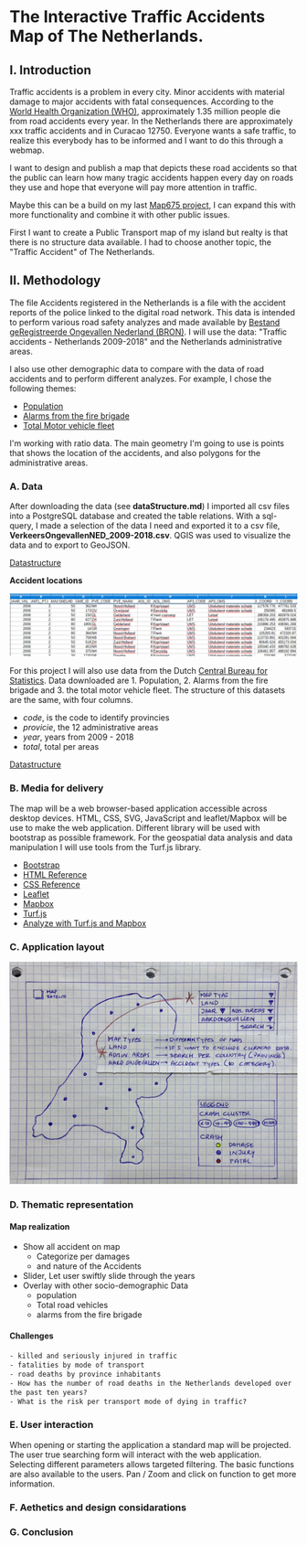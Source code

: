 # The Interactive Traffic Accidents Map of The Netherlands.

## I. Introduction
Traffic accidents is a problem in every city. Minor accidents with material damage to major accidents with fatal consequences. According to the [World Health Organization (WHO)](https://www.who.int/news-room/fact-sheets/detail/road-traffic-injuries), approximately 1.35 million people die from road accidents every year. In the Netherlands there are approximately xxx traffic accidents and in Curacao 12750. Everyone wants a safe traffic, to realize this everybody has to be informed and I want to do this through a webmap.

I want to design and publish a map that depicts these road accidents so that the public can learn how many tragic accidents happen every day on roads they use and hope that everyone will pay more attention in traffic.

Maybe this can be a build on my last [Map675 project](https://efsa223.github.io/Vehicle_Crashes/), I can expand this with more functionality and combine it with other public issues.

First I want to create a Public Transport map of my island but realty is that there is no structure data available. I had to choose another topic, the "Traffic Accident" of The Netherlands.


## II. Methodology
The file Accidents registered in the Netherlands is a file with the accident reports of the police linked to the digital road network. This data is intended to perform various road safety analyzes and made available by [Bestand geRegistreerde Ongevallen Nederland (BRON)](http://www.nationaalgeoregister.nl/geonetwork/srv/dut/catalog.search#/metadata/4gqrs90k-vobr-5t59-x726-4x2unrs1vawz). I will use the data: "Traffic accidents - Netherlands 2009-2018" and the Netherlands administrative areas.

I also use other demographic data to compare with the data of road accidents and to perform different analyzes. For example, I chose the following themes:
- [Population](https://opendata.cbs.nl/statline/#/CBS/nl/dataset/70072ned/table?ts=1584238008129)
- [Alarms from the fire brigade](https://opendata.cbs.nl/statline/#/CBS/nl/dataset/83122NED/table?ts=1584324297118)
- [Total Motor vehicle fleet](https://opendata.cbs.nl/statline/#/CBS/nl/dataset/7374hvv/table?fromstatweb)

I'm working with ratio data.
The main geometry I'm going to use is points that shows the location of the accidents, and also polygons for the administrative areas.


### A. Data
After downloading the data (see **dataStructure.md**) I imported all csv files into a PostgreSQL database and created the table relations. With a sql-query, I made a selection of the data I need and exported it to a csv file, **VerkeersOngevallenNED_2009-2018.csv**.
QGIS was used to visualize the data and to export to GeoJSON.

[Datastructure](//dataStructure.md)

**Accident locations**

![Fig_11](images/verOng_11.png)

For this project I will also use data from the Dutch [Central Bureau for Statistics](https://opendata.cbs.nl/statline/#/CBS/nl/). Data downloaded are 1. Population, 2. Alarms from the fire brigade and 3. the total motor vehicle fleet. The structure of this datasets are the same, with four columns.
- _code_,      is the code to identify provincies
- _provicie_,  the 12 administrative areas
- _year_,      years from 2009 - 2018
- _total_,     total per areas

[Datastructure](../dataStructure.md)

### B. Media for delivery
The map will be a web browser-based application accessible across desktop devices.
HTML, CSS, SVG, JavaScript and leaflet/Mapbox will be use to make the web application. Different library will be used with bootstrap as possible framework. For the geospatial data analysis and data manipulation I will use tools from the Turf.js library.

- [Bootstrap](https://getbootstrap.com/)
- [HTML Reference](https://developer.mozilla.org/en-US/docs/Web/HTML/Element)
- [CSS Reference](https://developer.mozilla.org/en-US/docs/Web/CSS/Reference)
- [Leaflet](https://leafletjs.com/)
- [Mapbox](https://www.mapbox.com/)
- [Turf.js](http://turfjs.org/)
- [Analyze with Turf.js and Mapbox](https://docs.mapbox.com/help/tutorials/analysis-with-turf-mapbox-js/)


### C. Application layout

![*](/images/app_layout02.png)

### D. Thematic representation

#### Map realization
- Show all accident on map
  - Categorize per damages
  - and nature of the Accidents
- Slider, Let user swiftly slide through the years
- Overlay with other socio-demographic Data
  - population
  - Total road vehicles
  - alarms from the fire brigade

#### Challenges
    - killed and seriously injured in traffic
    - fatalities by mode of transport
    - road deaths by province inhabitants
    - How has the number of road deaths in the Netherlands developed over the past ten years?
    - What is the risk per transport mode of dying in traffic?

### E. User interaction
When opening or starting the application a standard map will be projected. The user true searching form will interact with the web application. Selecting different parameters allows targeted filtering. The basic functions are also available to the users. Pan / Zoom and click on function to get more information.

### F. Aethetics and design considarations


### G. Conclusion
